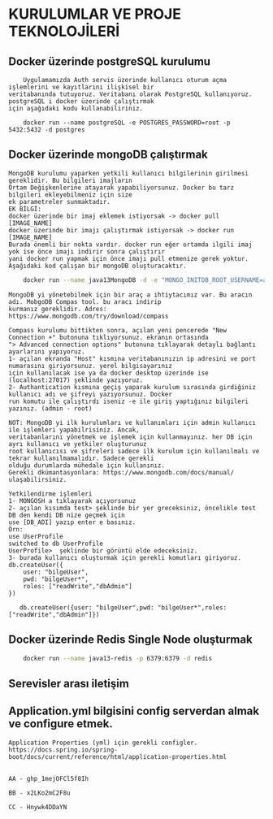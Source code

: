 # KURULUMLAR VE PROJE TEKNOLOJİLERİ

## Docker üzerinde postgreSQL kurulumu
        Uygulamamızda Auth servis üzerinde kullanıcı oturum açma işlemlerini ve kayıtlarını ilişkisel bir 
    veritabanında tutuyoruz. Veritabanı olarak PostgreSQL kullanıyoruz. postgreSQL i docker üzerinde çalıştırmak
    için aşağıdaki kodu kullanabiliriniz.

```
    docker run --name postgreSQL -e POSTGRES_PASSWORD=root -p 5432:5432 -d postgres
```

## Docker üzerinde mongoDB çalıştırmak
    MongoDB kurulumu yaparken yetkili kullanıcı bilgilerinin girilmesi gereklidir. Bu bilgileri imajların 
    Ortam Değişkenlerine atayarak yapabiliyorsunuz. Docker bu tarz bilgileri ekleyebilmeniz için size 
    ek parametreler sunmaktadır.
    EK BİLGİ:
    docker üzerinde bir imaj eklemek istiyorsak -> docker pull [IMAGE_NAME]
    docker üzerinde bir imajı çalıştırmak istiyorsak -> docker run [IMAGE_NAME]
    Burada önemli bir nokta vardır. docker run eğer ortamda ilgili imaj yok ise önce imajı indirir sonra çalıştırır
    yani docker run yapmak için önce imajı pull etmenize gerek yoktur.
    Aşağıdaki kod çalışan bir mongoDB oluşturacaktır.
```bash
    docker run --name java13MongoDB -d -e "MONGO_INITDB_ROOT_USERNAME=admin" -e "MONGO_INITDB_ROOT_PASSWORD=root" -p 27017:27017 mongo:jammy
```

    MongoDB yi yönetebilmek için bir araç a ihtiytacımız var. Bu aracın adı. MobgoDB Compas tool. bu aracı indirip 
    kurmanız gereklidir. Adres:  https://www.mongodb.com/try/download/compass

    Compass kurulumu bittikten sonra, açılan yeni pencerede "New Connection +" butonuna tıklıyorsunuz. ekranın ortasında
    "> Advanced connection options" butonuna tıklayarak detaylı bağlantı ayarlarını yapıyoruz.
    1- açılan ekranda "Host" kısmına veritabanınızın ip adresini ve port numarasını giriyorsunuz. yerel bilgisayarınız
    için kullanılacak ise ya da docker desktop üzerinde ise (localhost:27017) şeklinde yazıyoruz.
    2- Authantication kısmına geçiş yaparak kurulum sırasında girdiğiniz kullanıcı adı ve şifreyi yazıyorsunuz. Docker
    run komutu ile çalıştırdı iseniz -e ile giriş yaptığınız bilgileri yazınız. (admin - root)

    NOT: MongoDB yi ilk kurulumları ve kullanımları için admin kullanıcı ile işlemleri yapabilrisiniz. Ancak, 
    veritabanlarını yönetmek ve işlemek için kullanmayınız. her DB için ayrı kullanıcı ve yetkiler oluşturunuz
    root kullanıcısı ve şifreleri sadece ilk kurulum için kullanılmalı ve tekrar kullanılmamalıdır. Sadece gerekli
    olduğu durumlarda mühedale için kullanınız.
    Gerekli dkümantasyonlara: https://www.mongodb.com/docs/manual/  ulaşabilirsiniz.
    
    Yetkilendirme işlemleri
    1- MONGOSH a tıklayarak açıyorsunuz
    2- açılan kısımda test> şeklinde bir yer greceksiniz, öncelikle test DB den kendi DB nize geçmek için
    use [DB_ADI] yazıp enter e basınız.
    Örn:
    use UserProfile
    switched to db UserProfile
    UserProfile>  şeklinde bir görüntü elde edeceksiniz.
    3- burada kullanıcı oluşturmak için gerekli komutları giriyoruz.
    db.createUser({
        user: "bilgeUser",
        pwd: "bilgeUser*",
        roles: ["readWrite","dbAdmin"]
    })
```
   db.createUser({user: "bilgeUser",pwd: "bilgeUser*",roles: ["readWrite","dbAdmin"]}) 
```

## Docker üzerinde Redis Single Node oluşturmak

```bash
    docker run --name java13-redis -p 6379:6379 -d redis
```



## Serevisler arası iletişim

## Application.yml bilgisini config serverdan almak ve configure etmek.
    Application Properties (yml) için gerekli configler.
    https://docs.spring.io/spring-boot/docs/current/reference/html/application-properties.html

##    

    AA - ghp_1mejOFCl5f8Ih

    BB - x2LKo2mC2F8u

    CC - Hnywk4DDaYN